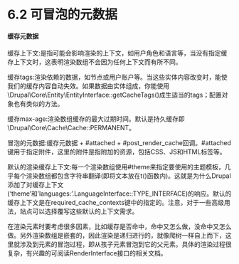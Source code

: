 # 6.2 可冒泡的元数据

#### 缓存元数据

缓存上下文:是指可能会影响渲染的上下文，如用户角色和语言等，当没有指定缓存上下文时，这表明渲染数组不会因为任何上下文而有所不同。

缓存tags:渲染依赖的数据，如节点或用户账户等。当这些实体内容改变时，能使我们的缓存内容自动失效。如果数据由实体组成，你能使用\Drupal\Core\Entity\EntityInterface::getCacheTags\(\)成生适当的tags；配置对象也有类似的方法。

缓存max-age:渲染数组缓存的最大过期时间。默认是持久缓存即\Drupal\Core\Cache\Cache::PERMANENT。

冒泡的元数据:缓存元数据 + \#attached + \#post\_render\_cache回调。\#attached键用于指定附件，这里的附件是指附加的资源，包括CSS、JS和HTML标签等。

默认的渲染缓存上下文:每一个渲染数组使用\#theme来指定要使用的主题模板，几乎每个渲染数组都包含字符串翻译\(即将文本放在t\(\)函数内\)。这就是为什么Drupal添加了对缓存上下文\(‘theme’和’languages:’.LanguageInterface::TYPE\_INTERFACE\)的响应。默认的缓存上下文是在required\_cache\_contexts键中的指定的。注意，对于一些高级用法，站点可以选择覆写这些默认的上下文需求。

在渲染元素时要考虑很多因素，比如缓存是否命中，命中又怎么做，没命中又怎么做。另外渲染数组是嵌套的，因此渲染是递归进行的，就像爬树一样自上而下，这里就涉及到元素的冒泡过程，即从孩子元素冒泡到它的父元素。具体的渲染过程很复杂，有兴趣的可阅读RenderInterface接口的相关文档。



